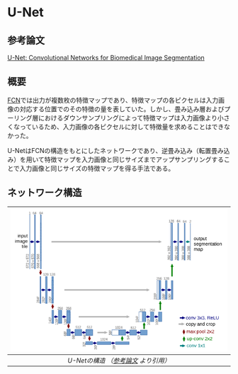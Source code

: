# U-Net

## 参考論文
[U-Net: Convolutional Networks for Biomedical Image Segmentation](https://arxiv.org/abs/1505.04597)

## 概要

[FCN](./cnn.md)では出力が複数枚の特徴マップであり、特徴マップの各ピクセルは入力画像の対応する位置でのその特徴の量を表していた。しかし、畳み込み層およびプーリング層におけるダウンサンプリングによって特徴マップは入力画像より小さくなっているため、入力画像の各ピクセルに対して特徴量を求めることはできなかった。

U-NetはFCNの構造をもとにしたネットワークであり、逆畳み込み（転置畳み込み）を用いて特徴マップを入力画像と同じサイズまでアップサンプリングすることで入力画像と同じサイズの特徴マップを得る手法である。

## ネットワーク構造

|![U-Netの構造](./pics/unet.png)|
|:--:|
|*U-Netの構造 （[参考論文](https://arxiv.org/abs/1505.04597) より引用）*|